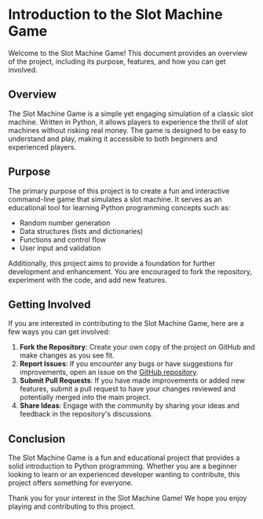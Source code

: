 # Introduction to the Slot Machine Game

Welcome to the Slot Machine Game! This document provides an overview of the project, including its purpose, features, and how you can get involved.

## Overview

The Slot Machine Game is a simple yet engaging simulation of a classic slot machine. Written in Python, it allows players to experience the thrill of slot machines without risking real money. The game is designed to be easy to understand and play, making it accessible to both beginners and experienced players.

## Purpose

The primary purpose of this project is to create a fun and interactive command-line game that simulates a slot machine. It serves as an educational tool for learning Python programming concepts such as:

- Random number generation
- Data structures (lists and dictionaries)
- Functions and control flow
- User input and validation

Additionally, this project aims to provide a foundation for further development and enhancement. You are encouraged to fork the repository, experiment with the code, and add new features.


## Getting Involved

If you are interested in contributing to the Slot Machine Game, here are a few ways you can get involved:

1. **Fork the Repository**: Create your own copy of the project on GitHub and make changes as you see fit.
2. **Report Issues**: If you encounter any bugs or have suggestions for improvements, open an issue on the [GitHub repository](https://github.com/TheToriqul/Slot-Machine).
3. **Submit Pull Requests**: If you have made improvements or added new features, submit a pull request to have your changes reviewed and potentially merged into the main project.
4. **Share Ideas**: Engage with the community by sharing your ideas and feedback in the repository's discussions.

## Conclusion

The Slot Machine Game is a fun and educational project that provides a solid introduction to Python programming. Whether you are a beginner looking to learn or an experienced developer wanting to contribute, this project offers something for everyone.

Thank you for your interest in the Slot Machine Game! We hope you enjoy playing and contributing to this project.